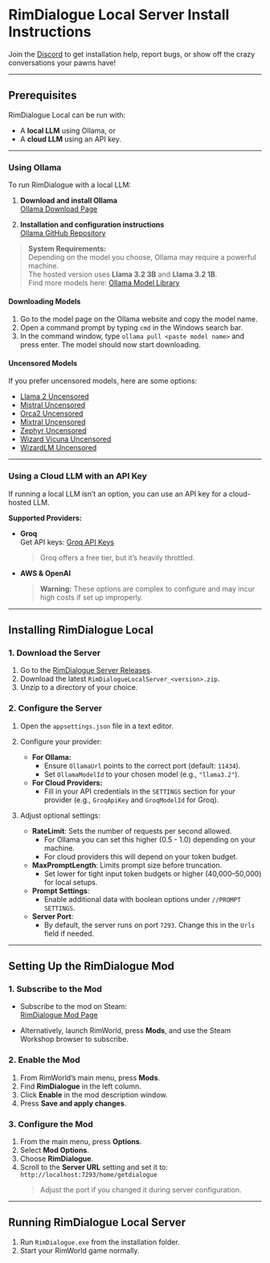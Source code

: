 # RimDialogue Local Server Install Instructions

Join the [Discord](https://discord.gg/KavBmswUen) to get installation help, report bugs, or show off the crazy conversations your pawns have!

---

## Prerequisites

RimDialogue Local can be run with:

- A **local LLM** using Ollama, or  
- A **cloud LLM** using an API key.

---

### Using Ollama

To run RimDialogue with a local LLM:

1. **Download and install Ollama**  
   [Ollama Download Page](https://ollama.com/)  

2. **Installation and configuration instructions**  
   [Ollama GitHub Repository](https://github.com/ollama/ollama)  

> **System Requirements:**  
> Depending on the model you choose, Ollama may require a powerful machine.  
> The hosted version uses **Llama 3.2 3B** and **Llama 3.2 1B**.  
> Find more models here: [Ollama Model Library](https://ollama.com/library)

#### Downloading Models
1. Go to the model page on the Ollama website and copy the model name. 
2. Open a command prompt by typing `cmd` in the Windows search bar.
3. In the command window, type `ollama pull <paste model name>` and press enter.  The model should now start downloading.

#### Uncensored Models  
If you prefer uncensored models, here are some options:
- [Llama 2 Uncensored](https://ollama.ai/library/llama2-uncensored)
- [Mistral Uncensored](https://ollama.ai/gdisney/mistral-uncensored)
- [Orca2 Uncensored](https://ollama.ai/gdisney/orca2-uncensored)
- [Mixtral Uncensored](https://ollama.ai/gdisney/mixtral-uncensored)
- [Zephyr Uncensored](https://ollama.ai/gdisney/zephyr-uncensored)
- [Wizard Vicuna Uncensored](https://ollama.ai/library/wizard-vicuna-uncensored)
- [WizardLM Uncensored](https://ollama.ai/library/wizardlm-uncensored)

---

### Using a Cloud LLM with an API Key

If running a local LLM isn’t an option, you can use an API key for a cloud-hosted LLM.  

**Supported Providers:**
- **Groq**  
  Get API keys: [Groq API Keys](https://groq.com/)  
  > Groq offers a free tier, but it’s heavily throttled.

- **AWS & OpenAI**  
  > **Warning:** These options are complex to configure and may incur high costs if set up improperly.

---

## Installing RimDialogue Local

### 1. Download the Server

1. Go to the [RimDialogue Server Releases](https://github.com/johndroper/RimDialogueServer/releases).  
2. Download the latest `RimDialogueLocalServer_<version>.zip`.  
3. Unzip to a directory of your choice.

### 2. Configure the Server

1. Open the `appsettings.json` file in a text editor.
2. Configure your provider:
   - **For Ollama:**  
     - Ensure `OllamaUrl` points to the correct port (default: `11434`).  
     - Set `OllamaModelId` to your chosen model (e.g., `"llama3.2"`).
   - **For Cloud Providers:**  
     - Fill in your API credentials in the `SETTINGS` section for your provider (e.g., `GroqApiKey` and `GroqModelId` for Groq).

3. Adjust optional settings:
   - **RateLimit**: Sets the number of requests per second allowed.  
	 - For Ollama you can set this higher (0.5 - 1.0) depending on your machine.
	 - For cloud providers this will depend on your token budget. 
   - **MaxPromptLength**: Limits prompt size before truncation.  
     - Set lower for tight input token budgets or higher (40,000–50,000) for local setups.  
   - **Prompt Settings**:  
     - Enable additional data with boolean options under `//PROMPT SETTINGS`.
   - **Server Port**:  
     - By default, the server runs on port `7293`. Change this in the `Urls` field if needed.

---

## Setting Up the RimDialogue Mod

### 1. Subscribe to the Mod

- Subscribe to the mod on Steam:  
  [RimDialogue Mod Page](https://steamcommunity.com/sharedfiles/filedetails/?id=3365889763)

- Alternatively, launch RimWorld, press **Mods**, and use the Steam Workshop browser to subscribe.

### 2. Enable the Mod

1. From RimWorld’s main menu, press **Mods**.  
2. Find **RimDialogue** in the left column.  
3. Click **Enable** in the mod description window.  
4. Press **Save and apply changes**.

### 3. Configure the Mod

1. From the main menu, press **Options**.  
2. Select **Mod Options**.  
3. Choose **RimDialogue**.  
4. Scroll to the **Server URL** setting and set it to:  
   `http://localhost:7293/home/getdialogue`  
   > Adjust the port if you changed it during server configuration.

---

## Running RimDialogue Local Server

1. Run `RimDialogue.exe` from the installation folder.  
2. Start your RimWorld game normally.



